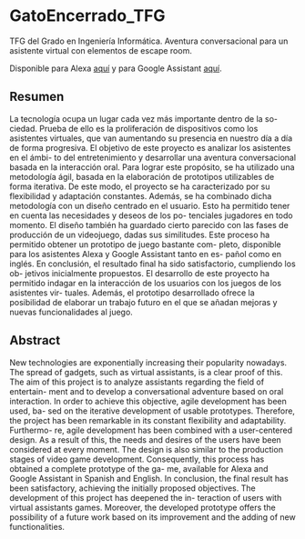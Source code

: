 # GatoEncerrado_TFG
TFG del Grado en Ingeniería Informática. Aventura conversacional para un asistente virtual con elementos de escape room.

Disponible para Alexa [aquí](https://www.amazon.es/Universidad-de-Granada-Gato-encerrado/dp/B08DRKXGH4/ref=sr_1_1?__mk_es_ES=%C3%85M%C3%85%C5%BD%C3%95%C3%91&dchild=1&keywords=gato+encerrado&qid=1596482885&s=digital-skills&sr=1-1
) y para Google Assistant [aquí](https://assistant.google.com/services/a/uid/000000b3eb8d1518?source=web).

## Resumen

La tecnologı́a ocupa un lugar cada vez más importante dentro de la so-
ciedad. Prueba de ello es la proliferación de dispositivos como los asistentes
virtuales, que van aumentando su presencia en nuestro dı́a a dı́a de forma
progresiva. El objetivo de este proyecto es analizar los asistentes en el ámbi-
to del entretenimiento y desarrollar una aventura conversacional basada en
la interacción oral.
Para lograr este propósito, se ha utilizado una metodologı́a ágil, basada
en la elaboración de prototipos utilizables de forma iterativa. De este modo,
el proyecto se ha caracterizado por su flexibilidad y adaptación constantes.
Además, se ha combinado dicha metodologı́a con un diseño centrado en el
usuario. Esto ha permitido tener en cuenta las necesidades y deseos de los po-
tenciales jugadores en todo momento. El diseño también ha guardado cierto
parecido con las fases de producción de un videojuego, dadas sus similitudes.
Este proceso ha permitido obtener un prototipo de juego bastante com-
pleto, disponible para los asistentes Alexa y Google Assistant tanto en es-
pañol como en inglés.
En conclusión, el resultado final ha sido satisfactorio, cumpliendo los ob-
jetivos inicialmente propuestos. El desarrollo de este proyecto ha permitido
indagar en la interacción de los usuarios con los juegos de los asistentes vir-
tuales. Además, el prototipo desarrollado ofrece la posibilidad de elaborar
un trabajo futuro en el que se añadan mejoras y nuevas funcionalidades al
juego.

## Abstract

New technologies are exponentially increasing their popularity nowadays.
The spread of gadgets, such as virtual assistants, is a clear proof of this. The
aim of this project is to analyze assistants regarding the field of entertain-
ment and to develop a conversational adventure based on oral interaction.
In order to achieve this objective, agile development has been used, ba-
sed on the iterative development of usable prototypes. Therefore, the project
has been remarkable in its constant flexibility and adaptability. Furthermo-
re, agile development has been combined with a user-centered design. As a
result of this, the needs and desires of the users have been considered at
every moment. The design is also similar to the production stages of video
game development.
Consequently, this process has obtained a complete prototype of the ga-
me, available for Alexa and Google Assistant in Spanish and English.
In conclusion, the final result has been satisfactory, achieving the initially
proposed objectives. The development of this project has deepened the in-
teraction of users with virtual assistants games. Moreover, the developed
prototype offers the possibility of a future work based on its improvement
and the adding of new functionalities.
